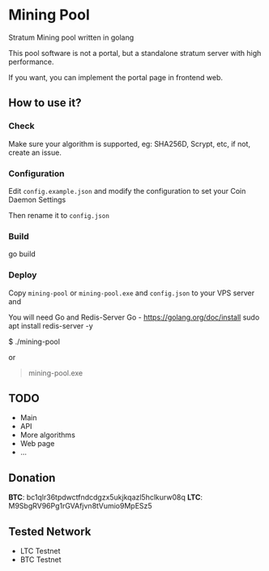 # Mining Pool

Stratum Mining pool written in golang


This pool software is not a portal, but a standalone stratum server with high performance.

If you want, you can implement the portal page in frontend web.


## How to use it?

### Check

Make sure your algorithm is supported, eg: SHA256D, Scrypt, etc, if not, create an issue. 

### Configuration

Edit `config.example.json` and modify the configuration to set your Coin Daemon Settings 

Then rename it to `config.json` 

### Build

go build


### Deploy

Copy `mining-pool` or `mining-pool.exe` and `config.json` to your VPS server and  

You will need Go and Redis-Server
Go - https://golang.org/doc/install
sudo apt install redis-server -y

$ ./mining-pool

or

> mining-pool.exe


## TODO

- Main
- API
- More algorithms
- Web page
- ...

## Donation

**BTC**: bc1qlr36tpdwctfndcdgzx5ukjkqazl5hclkurw08q
**LTC**: M9SbgRV96Pg1rGVAfjvn8tVumio9MpESz5

## Tested Network
- LTC Testnet
- BTC Testnet
